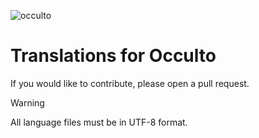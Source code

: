 ![occulto](https://github.com/user-attachments/assets/4104c8b1-1533-46ca-a568-b5b0f3fb2b2d)

# Translations for Occulto

If you would like to contribute, please open a pull request.

> [!WARNING]
> All language files must be in UTF-8 format.

